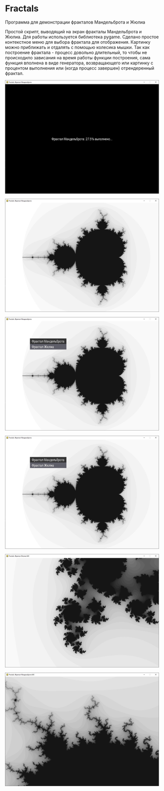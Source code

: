 # Fractals
Программа для демонстрации фракталов Мандельброта и Жюлиа

Простой скрипт, выводящий на экран фракталы Мандельброта и Жюлиа. Для работы используется библиотека pygame. Сделано простое контекстное меню для выбора фрактала для отображения. Картинку можно приближать и отдалять с помощью колесика мышки. Так как построение фрактала - процесс довольно длительный, то чтобы не происходило зависания на время работы функции построения, сама функция вполнена в виде генератора, возвращающего или картинку с процентом выполнения или (когда процесс завершен) отрендеренный фрактал.

![Screenshot](screenshots/screen1.jpg)

![Screenshot](screenshots/screen2.jpg)

![Screenshot](screenshots/screen3.jpg)

![Screenshot](screenshots/screen4.jpg)

![Screenshot](screenshots/screen5.jpg)

![Screenshot](screenshots/screen6.jpg)
